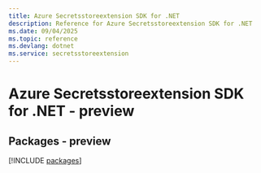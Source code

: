 ```yaml
---
title: Azure Secretsstoreextension SDK for .NET
description: Reference for Azure Secretsstoreextension SDK for .NET
ms.date: 09/04/2025
ms.topic: reference
ms.devlang: dotnet
ms.service: secretsstoreextension
---
```

# Azure Secretsstoreextension SDK for .NET - preview
## Packages - preview
[!INCLUDE [packages](secretsstoreextension-index.md)]